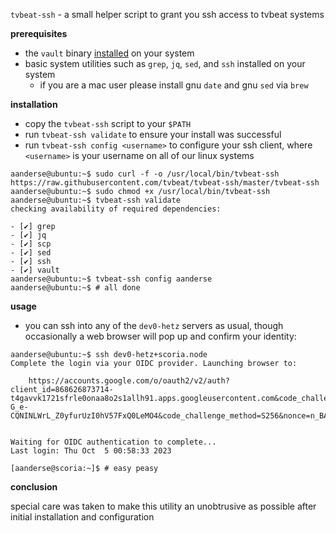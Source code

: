 `tvbeat-ssh` - a small helper script to grant you ssh access to tvbeat systems

**prerequisites**

- the `vault` binary [installed](https://developer.hashicorp.com/vault/docs/install) on your system
- basic system utilities such as `grep`, `jq`, `sed`, and `ssh` installed on your system
  - if you are a mac user please install gnu `date` and gnu `sed` via `brew`

**installation**

- copy the `tvbeat-ssh` script to your `$PATH`
- run `tvbeat-ssh validate` to ensure your install was successful
- run `tvbeat-ssh config <username>` to configure your ssh client, where `<username>` is your username on all of our linux systems

```console
aanderse@ubuntu:~$ sudo curl -f -o /usr/local/bin/tvbeat-ssh https://raw.githubusercontent.com/tvbeat/tvbeat-ssh/master/tvbeat-ssh
aanderse@ubuntu:~$ sudo chmod +x /usr/local/bin/tvbeat-ssh
aanderse@ubuntu:~$ tvbeat-ssh validate
checking availability of required dependencies:

- [✔] grep
- [✔] jq
- [✔] scp
- [✔] sed
- [✔] ssh
- [✔] vault
aanderse@ubuntu:~$ tvbeat-ssh config aanderse
aanderse@ubuntu:~$ # all done
```

**usage**

- you can ssh into any of the `dev0-hetz` servers as usual, though occasionally a web browser will pop up and confirm your identity:

```console
aanderse@ubuntu:~$ ssh dev0-hetz+scoria.node
Complete the login via your OIDC provider. Launching browser to:

    https://accounts.google.com/o/oauth2/v2/auth?client_id=868626873714-t4gavvk1721sfrle0onaa8o2s1allh91.apps.googleusercontent.com&code_challenge=liTD6-G_e-CQNINLWrL_Z0yfurUzI0hV57FxQ0LeMO4&code_challenge_method=S256&nonce=n_BAiOHOKaNa0Z40eDB8bo&redirect_uri=http%3A%2F%2Flocalhost%3A8250%2Foidc%2Fcallback&response_type=code&scope=openid+profile+email&state=st_izd1XP4Ctj0FxTtvKsD4


Waiting for OIDC authentication to complete...
Last login: Thu Oct  5 00:58:33 2023

[aanderse@scoria:~]$ # easy peasy

```

**conclusion**

special care was taken to make this utility an unobtrusive as possible after initial installation and configuration
